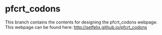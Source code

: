 pfcrt_codons
============

This branch contains the contents for designing the pfcrt_codons webpage.
This webpage can be found here: http://setfelix.github.io/pfcrt_codons



